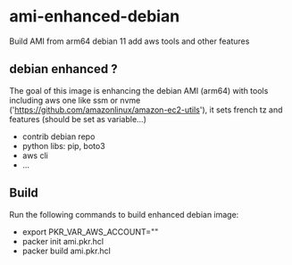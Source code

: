 # ami-enhanced-debian
Build AMI from arm64 debian 11 add aws tools and other features

## debian enhanced ?

The goal of this image is enhancing the debian AMI (arm64) with tools including aws one like ssm or nvme ('https://github.com/amazonlinux/amazon-ec2-utils'), it sets french tz and features (should be set as variable...)

* contrib debian repo 
* python libs: pip, boto3
* aws cli
* ...

## Build

Run the following commands to build enhanced debian image:

* export PKR_VAR_AWS_ACCOUNT="<account number>"
* packer init ami.pkr.hcl
* packer build ami.pkr.hcl